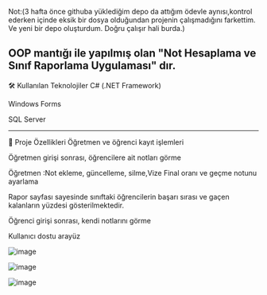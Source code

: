 Not:(3 hafta önce githuba yüklediğim depo da attığım ödevle aynısı,kontrol ederken içinde eksik bir dosya olduğundan projenin çalışmadığını farkettim. Ve yeni bir depo oluşturdum. Doğru çalışır hali burda.)


OOP mantığı ile yapılmış olan "Not Hesaplama ve Sınıf Raporlama Uygulaması" dır.
----------------------------------------------------------------------------------
🛠️ Kullanılan Teknolojiler C# (.NET Framework)

Windows Forms

SQL Server

----------------------------------------------------------------------------------


📁 Proje Özellikleri Öğretmen ve öğrenci kayıt işlemleri

Öğretmen girişi sonrası, öğrencilere ait notları görme

Öğretmen :Not ekleme, güncelleme, silme,Vize Final oranı ve geçme notunu ayarlama

Rapor sayfası sayesinde sınıftaki öğrencilerin başarı sırası ve gaçen kalanların yüzdesi gösterilmektedir.

Öğrenci girişi sonrası, kendi notlarını görme

Kullanıcı dostu arayüz





![image](https://github.com/user-attachments/assets/df761fcd-755e-4e8b-a54a-b0d587be5c23)

![image](https://github.com/user-attachments/assets/db79a1fc-8245-45fb-9ddf-110040efe874)

![image](https://github.com/user-attachments/assets/840d5b5c-b575-4e23-b587-ee6618cb7e69)



